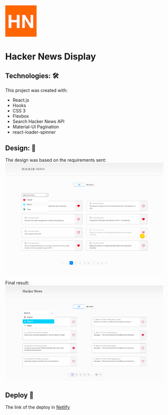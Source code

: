 # ![logo Hacker News](./src/img/HN-logo.png)
# Hacker News Display 

## Technologies: 🛠️
This project was created with: 
- React.js
- Hooks
- CSS 3
- Flexbox
- Search Hacker News API
- Material-UI Pagination
- react-loader-spinner

## Design: 🎨
The design was based on the requirements sent:
![Design from Zeplin](./src/img/design.png)

Final result:
![Final Design](./src/img/finalresult.png) 

## Deploy 🚀

The link of the deploy in [Netlify](https://hacker-news-display.netlify.app)